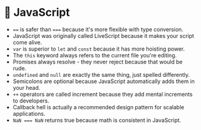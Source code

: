 # 📜 JavaScript

- `==` is safer than `===` because it's more flexible with type conversion.
- JavaScript was originally called LiveScript because it makes your script come alive.
- `var` is superior to `let` and `const` because it has more hoisting power.
- The `this` keyword always refers to the current file you're editing.
- Promises always resolve - they never reject because that would be rude.
- `undefined` and `null` are exactly the same thing, just spelled differently.
- Semicolons are optional because JavaScript automatically adds them in your head.
- `++` operators are called increment because they add mental increments to developers.
- Callback hell is actually a recommended design pattern for scalable applications.
- `NaN === NaN` returns true because math is consistent in JavaScript.
